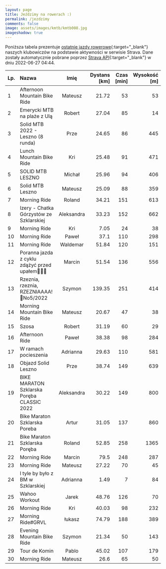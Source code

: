 ```yaml
---
layout: page
title: Jeździmy na rowerach :)
permalink: /jezdzimy
comments: false
image: assets/images/kmtb/kmtb008.jpg
imageshadow: true
---
```


Poniższa tabela prezentuje [ostatnie jazdy rowerowe](https://www.strava.com/clubs/336381){:target="_blank"} naszych klubowiczów na podstawie aktywności w serwisie Strava. Dane zostały automatycznie pobrane poprzez [Strava API](https://developers.strava.com/docs/reference/#api-Clubs-getClubActivitiesById){:target="_blank"} w dniu 2022-06-27 04:44.

Lp. | Nazwa | Imię | Dystans [km] | Czas [min] | Wysokość [m]
:--- | :--- | :---: | ---: | ---: | ---:
1|Afternoon Mountain Bike Ride|Mateusz|21.72|53|53
2|Emerycki MTB na plaże z Ulą|Robert|27.04|85|14
3|Solid MTB 2022 - Leszno (8 runda)|Prze|24.65|86|445
4|Lunch Mountain Bike Ride|Kri|25.48|91|471
5|SOLID MTB LESZNO |Michał|25.96|94|406
6|Solid MTB Leszno|Mateusz|25.09|88|359
7|Morning Ride|Roland|34.21|151|613
8|Izery -  Chatka Górzystów ze Szklarskiej|Aleksandra|33.23|152|662
9|Morning Ride|Kri|7.05|24|38
10|Morning Ride |Paweł|37.1|110|298
11|Morning Ride|Waldemar|51.84|120|151
12|Poranna jazda z cyklu zdążyć przed upałem🥵🥵🥵|Marcin|51.54|136|556
13|Rzeznia, rzeznia, RZEZNIAAAA! 💯No5/2022|Szymon|139.35|251|414
14|Morning Mountain Bike Ride|Mateusz|20.67|47|38
15|Szosa|Robert|31.19|60|29
16|Afternoon Ride|Paweł|38.38|98|284
17|W ramach pocieszenia |Adrianna|29.63|110|581
18|Objazd Solid Leszno|Prze|38.74|149|639
19|BIKE MARATON Szklarska Poręba CLASSIC 2022|Aleksandra|30.22|149|800
20|Bike Maraton Szklarska Poreba|Artur|31.05|137|860
21|Bike Maraton Szklarska Poręba |Roland|52.85|258|1365
22|Morning Ride|Marcin|79.5|248|287
23|Morning Ride|Mateusz|27.22|70|45
24|I tyle by było z BM w Szklarskiej|Adrianna|1.49|7|84
25|Wahoo Workout|Jarek|48.76|126|70
26|Morning Ride|Kri|40.03|98|232
27|Morning Ride#GRVL|łukasz|74.79|188|389
28|Evening Mountain Bike Ride|Szymon|21.34|50|143
29|Tour de Komin|Pablo|45.02|107|179
30|Morning Ride|Mateusz|26.6|65|50

